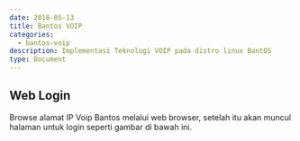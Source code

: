 ```yaml
---
date: 2018-05-13
title: Bantos VOIP
categories:
  - bantos-voip
description: Implementasi Teknologi VOIP pada distro linux BantOS
type: Document
---
```


## Web Login
Browse alamat IP Voip Bantos melalui web browser, setelah itu akan muncul halaman untuk login seperti gambar di bawah ini. 
